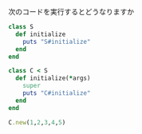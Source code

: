 次のコードを実行するとどうなりますか
```ruby
class S
  def initialize
    puts "S#initialize"
  end
end

class C < S
  def initialize(*args)
    super
    puts "C#initialize"
  end
end

C.new(1,2,3,4,5)
```
